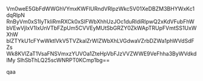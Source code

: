 Vm0weE5GbFdWWGhVYmxKWFlURndVRlpzWkc5V01XeDBZM3BHYWxKc1dqRlpN
RnByVm0xS1IyTkliRmRXCk0xSlFWbXhhUzJOc1duRldiRlpwQ2xKdVFubFhW
bVEwVjIxV1IxUnVTbFZpUm5CVVEyMUtSbGRZY0ZkWApTRUpFVmtSS1UxWXhW
blZTYkU1cFYwWktlVkV5TVZkalZrWlZWbXhLVGdwaVZrbDZWa1phWVdSdFZs
Wk8KVlZaT1VsaFNSVmxzYUVOa1ZteHpVbFJzVVZWWE9VeFhha3ByWVdkdlMy
SlhSbThLQ25scWNRPT0KCmp1bg==

qaa